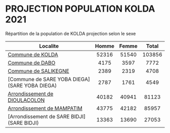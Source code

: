 # PROJECTION POPULATION KOLDA 2021
	
Répartition de la population de KOLDA projection selon le sexe
	
| Localite  | Homme | Femme | Total |
| --------- |:-----:|:-----:|:-----:|
| [Commune de KOLDA](KOLDA) | 52316 | 51540 | 103856 |
| [Commune de DABO](DABO) | 4175 | 3597 | 7772 |
| [Commune de SALIKEGNE](SALIKEGNE) | 2389 | 2319 | 4708 |
| [Commune de SARE YOBA DIEGA](SARE YOBA DIEGA) | 2787 | 1761 | 4549 |
| [Arrondissement de DIOULACOLON](DIOULACOLON) | 40182 | 40941 | 81123 |
| [Arrondissement de MAMPATIM](MAMPATIM) | 43775 | 42182 | 85957 |
| [Arrondissement de SARE BIDJI](SARE BIDJI) | 13363 | 13690 | 27053 |
